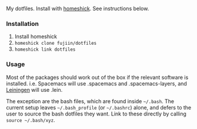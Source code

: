 My dotfiles. Install with [homeshick](https://github.com/andsens/homeshick). See instructions below.

### Installation

1. Install homeshick
2. `homeshick clone fujiin/dotfiles`
3. `homeshick link dotfiles`

### Usage

Most of the packages should work out of the box if the relevant software is installed. i.e. Spacemacs will use .spacemacs and .spacemacs-layers, and [Leiningen](http://leiningen.org/) will use .lein.

The exception are the bash files, which are found inside `~/.bash`. The current setup leaves `~/.bash_profile` (or `~/.bashrc`) alone, and defers to the user to source the bash dotfiles they want. Link to these directly by calling `source ~/.bash/xyz`.
